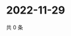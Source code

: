 # 2022-11-29

共 0 条

<!-- BEGIN WEIBO -->
<!-- 最后更新时间 Tue Nov 29 2022 23:16:02 GMT+0800 (China Standard Time) -->

<!-- END WEIBO -->
